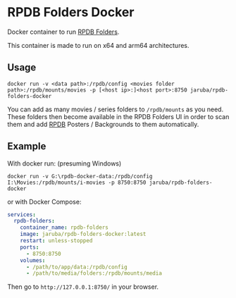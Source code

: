 # RPDB Folders Docker

Docker container to run [RPDB Folders](https://github.com/jaruba/rpdb-folders/).

This container is made to run on x64 and arm64 architectures.

## Usage

`docker run -v <data path>:/rpdb/config <movies folder path>:/rpdb/mounts/movies -p [<host ip>:]<host port>:8750 jaruba/rpdb-folders-docker`

You can add as many movies / series folders to `/rpdb/mounts` as you need. These folders then become available in the RPDB Folders UI in order to scan them and add [RPDB](https://ratingposterdb.com/) Posters / Backgrounds to them automatically.

## Example

With docker run: (presuming Windows)

`docker run -v G:\rpdb-docker-data:/rpdb/config I:\Movies:/rpdb/mounts/i-movies -p 8750:8750 jaruba/rpdb-folders-docker`

or with Docker Compose:
```yaml
services:
  rpdb-folders:
    container_name: rpdb-folders
    image: jaruba/rpdb-folders-docker:latest
    restart: unless-stopped
    ports:
      - 8750:8750
    volumes:
      - /path/to/app/data:/rpdb/config
      - /path/to/media/folders:/rpdb/mounts/media
```

Then go to `http://127.0.0.1:8750/` in your browser.
